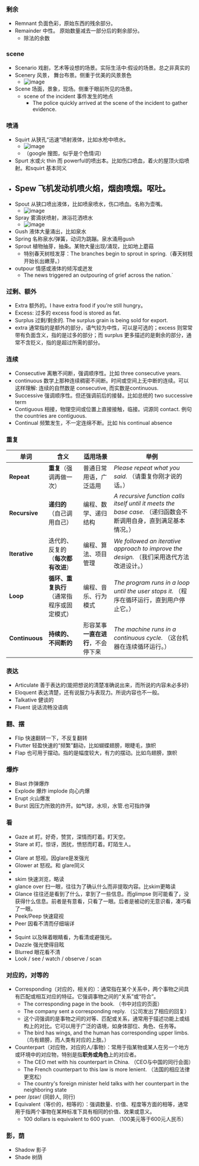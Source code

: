 ### 剩余
- Remnant 负面色彩，原始东西的残余部分。
- Remainder 中性。 原始数量减去一部分后的剩余部分。
  - 除法的余数

### scene
- Scenario 戏剧，艺术等设想的场景。实际生活中:假设的场景。总之非真实的
- Scenery 风景， 舞台布景。侧重于优美的风景景色
  - ![image](https://github.com/user-attachments/assets/0dce3ec1-9f41-4ae7-be80-693b9554a21e)
- Scene 场面，景象，现场。侧重于眼前所见的场景。
  - scene of the incident 事件发生的地点
    - The police quickly arrived at the scene of the incident to gather evidence.

### 喷涌
- Squirt 从狭孔“迅速”喷射液体，比如水枪中喷水。
  - ![image](https://github.com/user-attachments/assets/073ec819-c9e5-4886-9479-1d218c713404)
  - （google 搜图，似乎是个色情词）
- Spurt 水或火 thin 而 powerful的喷出本。比如伤口喷血，着火的屋顶火焰喷射。和squirt 基本同义
- Spew  飞机发动机喷火焰，烟囱喷烟。呕吐。
  - 
- Spout 从狭口喷出液体，比如喷泉喷水，伤口喷血。名称为壶嘴。
  - ![image](https://github.com/user-attachments/assets/91076069-dc0b-47bb-b29e-0d5d4a43a6fc)
- Spray 雾滴状喷射，淋浴花洒喷水
  - ![image](https://github.com/user-attachments/assets/8ca95a57-7138-4a1e-98ed-fd8e66cd12bd)
- Gush 液体大量涌出，比如泉水
- Spring 名称泉水/弹簧，动词为跳蹦。泉水涌用gush
- Sprout 植物抽芽，抽条。某物大量出现/涌现，比如地上蘑菇
  - 特别春天树枝发芽：The branches begin to sprout in spring.（春天树枝开始长出嫩芽。）
- outpour 情感或液体的倾泻或迸发
  - The news triggered an outpouring of grief across the nation.`

### 过剩、额外
- Extra 额外的。I have extra food if you’re still hungry。
- Excess: 过多的 excess food is stored as fat. 
- Surplus 过剩/剩余的. The surplus grain is being sold for export. 
- extra 通常指的是额外的部分，语气较为中性，可以是可选的；excess 则常常带有负面含义，指的是过多的部分；而 surplus 更多描述的是剩余的部分，通常不含贬义，指的是超过所需的部分。

### 连续
- Consecutive 离散不间断，强调顺序性。比如 three consecutive years.
- continuous 数学上那种连续稠密不间断。时间或空间上无中断的连续。可以这样理解: 连续的自然数是 consecutive, 而实数是continuous.
- Successive 强调顺序性。但还强调前后的接替。比如总统的 two successive term
- Contiguous 相接，物理空间或位置上直接接触，临接。词源同 contact. 例句 the countries are contiguous.
- Continual 频繁发生，不一定连绵不断。比如 his continual absence

### 重复

| **单词**  | **含义** | **适用场景** | **举例** |
|-----------|---------|------------|--------|
| **Repeat** | **重复**（强调再做一次） | 普通日常用语，广泛适用 | *Please repeat what you said.* （请重复你刚才说的话。） |
| **Recursive** | **递归的**（自己调用自己） | 编程、数学、递归结构 | *A recursive function calls itself until it meets the base case.* （递归函数会不断调用自身，直到满足基本情况。） |
| **Iterative** | 迭代的、反复的（**每次都有改进**） | 编程、算法、项目管理 | *We followed an iterative approach to improve the design.* （我们采用迭代方法改进设计。） |
| **Loop** | **循环、重复执行**（通常指程序或固定模式） | 编程、音乐、行为模式 | *The program runs in a loop until the user stops it.* （程序在循环运行，直到用户停止它。） |
| **Continuous** | **持续的、不间断的** | 形容某事**一直在进行**，不会停下来 | *The machine runs in a continuous cycle.* （这台机器在连续循环运行。） |

### 表达
- Articulate 善于表达的(能把想说的清楚准确说出来，而所说的内容未必多好)
- Eloquent 表达清楚，还有说服力与表现力。所说内容也不一般。
- Talkative 健谈的
- Fluent 说话流畅没语病

### 翻、摆
- Flip 快速翻转一下，不反复翻转
- Flutter 轻盈快速的“频繁”翻动，比如蝴蝶翅膀，眼睫毛，旗帜
- Flap 也可用于摆动。指的是幅度较大，有力的摆动。比如鸟翅膀，旗帜

### 爆炸
- Blast 炸弹爆炸
- Explode 爆炸 implode 向心内爆
- Erupt 火山爆发
- Burst 因压力所致的炸开。如气球，水坝，水管.也可指炸弹

###  看
- Gaze at 盯。好奇，赞赏，深情而盯着。盯天空。
- Stare at 盯。惊讶，困扰，愤怒而盯着。盯陌生人。
- 
- Glare at 怒视。因glare是发强光
- Glower at 怒视。和 glare同义
- 
- skim 快速浏览，略读
- glance over 扫一眼，往往为了确认什么而非提取内容。比skim更略读
- Glance 往往还是看到了什么，拿到了一些信息。而glimpse 则可能看了，没获得什么信息。前者是有意看，只看了一眼。后者是被动的无意识看，凑巧看了一眼。
- Peek/Peep 快速窥视
- Peer 因看不清而仔细端详
- 
- Squint 以及眯着眼睛看，为看清或避强光。
- Dazzle 强光使得目眩
- Blurred 眼花看不清
- Look / see / watch / observe / scan 

### 对应的，对等的

- Corresponding（对应的，相关的）：通常指在某个关系中，两个事物之间具有匹配或相互对应的特征。它强调事物之间的“关系”或“符合”。 
  - The corresponding page in the book. （书中对应的页面）
  - The company sent a corresponding reply. （公司发出了相应的回复）
  - 这个词强调的是事物之间的对等、匹配或关系，通常用于描述功能上或结构上的对比。它可以用于广泛的语境，如身体部位、角色、任务等。 
  - The bird has wings, and the human has corresponding upper limbs.（鸟有翅膀，而人类有对应的上肢。） 
- Counterpart（对应物，对应的人/事物）：常用于指某物或某人在另一个地方或环境中的对应物，特别是指**职务或角色**上的对应者。 
  - The CEO met with his counterpart in China. （CEO与中国的同行会面）
  - The French counterpart to this law is more lenient. （法国的相应法律更宽松）
  - The country's foreign minister held talks with her counterpart in the neighboring state 
- peer /pɪər/ (同龄人, 同行)  
- Equivalent（等价的，相等的）：强调数量、价值、程度等方面的相等，通常用于指两个事物在某种标准下具有相同的价值、效果或意义。 
  - 100 dollars is equivalent to 600 yuan. （100美元等于600元人民币）

### 影，荫
- Shadow 影子
- Shade 树荫

